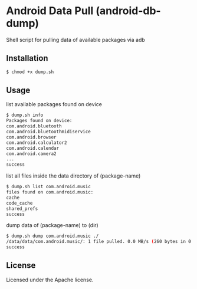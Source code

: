 # Android Data Pull (android-db-dump)

Shell script for pulling data of available packages via adb

## Installation

```sh
$ chmod +x dump.sh
```

## Usage

list available packages found on device

```sh
$ dump.sh info
Packages found on device:
com.android.bluetooth
com.android.bluetoothmidiservice
com.android.browser
com.android.calculator2
com.android.calendar
com.android.camera2
...
success
```

list all files inside the data directory of (package-name)

```sh
$ dump.sh list com.android.music
files found on com.android.music:
cache
code_cache
shared_prefs
success
```
dump data of (package-name) to (dir)

```sh
$ dump.sh dump com.android.music ./
/data/data/com.android.music/: 1 file pulled. 0.0 MB/s (260 bytes in 0.029s)
success
```

## License

Licensed under the Apache license.
